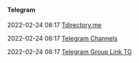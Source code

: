 ####  Telegram

2022-02-24 08:17 [Tdirectory.me](https://tdirectory.me/)

2022-02-24 08:17 [Telegram Channels](https://telegramchannels.me/)

2022-02-24 08:17 [Telegram Group Link TG](https://www.tg-me.com/)



